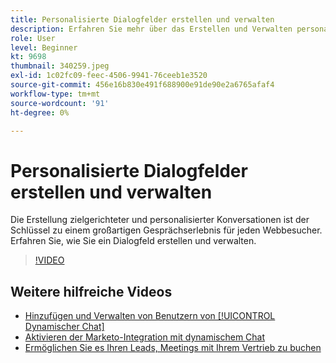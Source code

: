 ```yaml
---
title: Personalisierte Dialogfelder erstellen und verwalten
description: Erfahren Sie mehr über das Erstellen und Verwalten personalisierter Dialogfelder. Die Erstellung zielgerichteter und personalisierter Konversationen ist der Schlüssel zu einem großartigen Gesprächserlebnis für jeden Webbesucher.
role: User
level: Beginner
kt: 9698
thumbnail: 340259.jpeg
exl-id: 1c02fc09-feec-4506-9941-76ceeb1e3520
source-git-commit: 456e16b830e491f688900e91de90e2a6765afaf4
workflow-type: tm+mt
source-wordcount: '91'
ht-degree: 0%

---
```


# Personalisierte Dialogfelder erstellen und verwalten

Die Erstellung zielgerichteter und personalisierter Konversationen ist der Schlüssel zu einem großartigen Gesprächserlebnis für jeden Webbesucher. Erfahren Sie, wie Sie ein Dialogfeld erstellen und verwalten.

>[!VIDEO](https://video.tv.adobe.com/v/340259/?quality=12&learn=on)

## Weitere hilfreiche Videos

* [Hinzufügen und Verwalten von Benutzern von [!UICONTROL Dynamischer Chat]](user-management.md)
* [Aktivieren der Marketo-Integration mit dynamischem Chat](marketo-integration.md)
* [Ermöglichen Sie es Ihren Leads, Meetings mit Ihrem Vertrieb zu buchen](meeting-booking.md)

